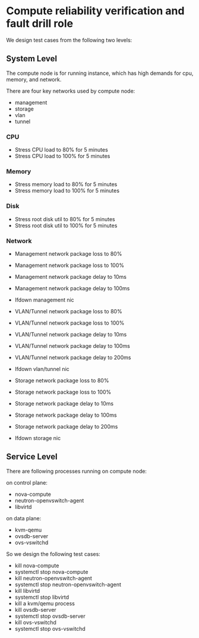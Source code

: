 # Compute reliability verification and fault drill role

We design test cases from the following two levels:

## System Level

The compute node is for running instance, which has high demands for cpu, memory, and network.

There are four key networks used by compute node:

* management
* storage
* vlan
* tunnel

### CPU

* Stress CPU load to 80% for 5 minutes
* Stress CPU load to 100% for 5 minutes

### Memory

* Stress memory load to 80% for 5 minutes
* Stress memory load to 100% for 5 minutes

### Disk

* Stress root disk util to 80% for 5 minutes
* Stress root disk util to 100% for 5 minutes

### Network

* Management network package loss to 80%
* Management network package loss to 100%
* Management network package delay to 10ms
* Management network package delay to 100ms
* Ifdown management nic

* VLAN/Tunnel network package loss to 80%
* VLAN/Tunnel network package loss to 100%
* VLAN/Tunnel network package delay to 10ms
* VLAN/Tunnel network package delay to 100ms
* VLAN/Tunnel network package delay to 200ms
* Ifdown vlan/tunnel nic

* Storage network package loss to 80%
* Storage network package loss to 100%
* Storage network package delay to 10ms
* Storage network package delay to 100ms
* Storage network package delay to 200ms
* Ifdown storage nic

## Service Level

There are following processes running on compute node:

on control plane:

* nova-compute
* neutron-openvswitch-agent
* libvirtd

on data plane:

* kvm-qemu
* ovsdb-server
* ovs-vswitchd

So we design the following test cases:

* kill nova-compute
* systemctl stop nova-compute
* kill neutron-openvswitch-agent
* systemctl stop neutron-openvswitch-agent
* kill libvirtd
* systemctl stop libvirtd
* kill a kvm/qemu process
* kill ovsdb-server
* systemctl stop ovsdb-server
* kill ovs-vswitchd
* systemctl stop ovs-vswitchd
